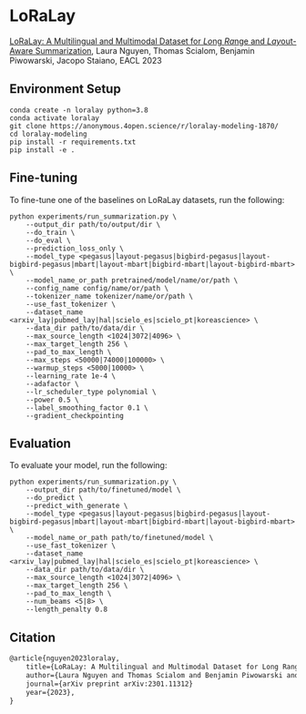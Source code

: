 # LoRaLay 
[LoRaLay: A Multilingual and Multimodal Dataset for *Lo*ng *Ra*nge and *Lay*out-Aware Summarization](https://arxiv.org/abs/2301.11312), Laura Nguyen, Thomas Scialom, Benjamin Piwowarski, Jacopo Staiano, EACL 2023

## Environment Setup
~~~shell
conda create -n loralay python=3.8
conda activate loralay 
git clone https://anonymous.4open.science/r/loralay-modeling-1870/
cd loralay-modeling 
pip install -r requirements.txt
pip install -e .
~~~ 

## Fine-tuning

To fine-tune one of the baselines on LoRaLay datasets, run the following:

~~~shell
python experiments/run_summarization.py \
    --output_dir path/to/output/dir \
    --do_train \
    --do_eval \
    --prediction_loss_only \
    --model_type <pegasus|layout-pegasus|bigbird-pegasus|layout-bigbird-pegasus|mbart|layout-mbart|bigbird-mbart|layout-bigbird-mbart> \
    --model_name_or_path pretrained/model/name/or/path \
    --config_name config/name/or/path \
    --tokenizer_name tokenizer/name/or/path \
    --use_fast_tokenizer \
    --dataset_name <arxiv_lay|pubmed_lay|hal|scielo_es|scielo_pt|koreascience> \
    --data_dir path/to/data/dir \
    --max_source_length <1024|3072|4096> \
    --max_target_length 256 \
    --pad_to_max_length \
    --max_steps <50000|74000|100000> \
    --warmup_steps <5000|10000> \
    --learning_rate 1e-4 \
    --adafactor \
    --lr_scheduler_type polynomial \
    --power 0.5 \
    --label_smoothing_factor 0.1 \
    --gradient_checkpointing 
~~~

## Evaluation

To evaluate your model, run the following:

~~~shell
python experiments/run_summarization.py \
    --output_dir path/to/finetuned/model \
    --do_predict \
    --predict_with_generate \
    --model_type <pegasus|layout-pegasus|bigbird-pegasus|layout-bigbird-pegasus|mbart|layout-mbart|bigbird-mbart|layout-bigbird-mbart> \
    --model_name_or_path path/to/finetuned/model \
    --use_fast_tokenizer \
    --dataset_name <arxiv_lay|pubmed_lay|hal|scielo_es|scielo_pt|koreascience> \
    --data_dir path/to/data/dir \
    --max_source_length <1024|3072|4096> \
    --max_target_length 256 \
    --pad_to_max_length \
    --num_beams <5|8> \
    --length_penalty 0.8 
~~~

## Citation

``` latex
@article{nguyen2023loralay,
    title={LoRaLay: A Multilingual and Multimodal Dataset for Long Range and Layout-Aware Summarization}, 
    author={Laura Nguyen and Thomas Scialom and Benjamin Piwowarski and Jacopo Staiano},
    journal={arXiv preprint arXiv:2301.11312}
    year={2023},
}
```
